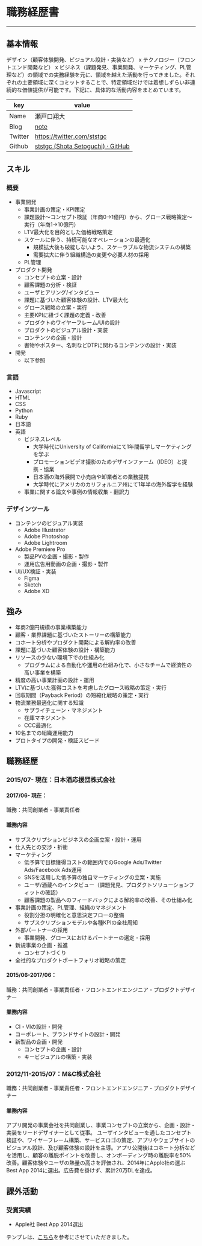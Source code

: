# 職務経歴書
---

## 基本情報

デザイン（顧客体験開発、ビジュアル設計・実装など） x テクノロジー（フロントエンド開発など） x ビジネス（課題発見、事業開発、マーケティング、PL管理など）の領域での実務経験を元に、領域を越えた活動を行ってきました。それぞれの主要領域に深くコミットすることで、特定領域だけでは着想しずらい非連続的な価値提供が可能です。下記に、具体的な活動内容をまとめています。



| key | value |
| --- | --- | 
| Name | 瀬戸口翔大 | 
| Blog | [note](https://note.mu/ststgc)|
| Twitter | https://twitter.com/ststgc|
| Github |[ststgc (Shota Setoguchi) · GitHub](https://github.com/ststgc) |


## スキル

### 概要
- 事業開発
  - 事業計画の策定・KPI策定
  - 課題設計〜コンセプト検証（年商0→1億円）から、グロース戦略策定〜実行（年商1→10億円）
  - LTV最大化を目的とした価格戦略策定
  - スケールに伴う、持続可能なオペレーションの最適化
    - 規模拡大後も破綻しないよう、スケーラブルな物流システムの構築
    - 需要拡大に伴う組織構造の変更や必要人材の採用
  - PL管理
- プロダクト開発
  - コンセプトの立案・設計
  - 顧客課題の分析・検証
  - ユーザヒアリング/インタビュー
  - 課題に基づいた顧客体験の設計、LTV最大化
  - グロース戦略の立案・実行
  - 主要KPIに紐づく課題の定義・改善
  - プロダクトのワイヤーフレーム/UIの設計
  - プロダクトのビジュアル設計・実装
  - コンテンツの企画・設計
  - 書物やポスター、名刺などDTPに関わるコンテンツの設計・実装
- 開発
  - 以下参照

### 言語
- Javascript
- HTML
- CSS
- Python
- Ruby
- 日本語
- 英語
  - ビジネスレベル
    - 大学時代にUniversity of Californiaにて1年間留学しマーケティングを学ぶ
    - プロモーションビデオ撮影のためデザインファーム（IDEO）と提携・協業
    - 日本酒の海外展開で小売店や卸業者との業務提携
    - 大学時代にアメリカのカリフォルニア州にて1年半の海外留学を経験
  - 事業に関する論文や事例の情報収集・翻訳力

### デザインツール
- コンテンツのビジュアル実装
  - Adobe Illustrator
  - Adobe Photoshop
  - Adobe Lightroom
- Adobe Premiere Pro
  - 製品PVの企画・撮影・製作
  - 運用広告用動画の企画・撮影・製作
- UI/UX検証・実装
  - Figma
  - Sketch
  - Adobe XD

## 強み
- 年商2億円規模の事業構築能力
- 顧客・業界課題に基づいたストーリーの構築能力
- コホート分析やプロダクト開発による解約率の改善
- 課題に基づいた顧客体験の設計・構築能力
- リソースの少ない環境下での仕組み化
  - プログラムによる自動化や運用の仕組み化で、小さなチームで経済性の高い事業を構築
- 精度の高い事業計画の設計・運用
- LTVに基づいた獲得コストを考慮したグロース戦略の策定・実行
- 回収期間（Payback Period）の短縮化戦略の策定・実行
- 物流業務最適化に関する知識
  - サプライチェーン・マネジメント
  - 在庫マネジメント
  - CCC最適化
- 10名までの組織運用能力
- プロトタイプの開発・検証スピード



## 職務経歴
### 2015/07- 現在：日本酒応援団株式会社
#### 2017/06- 現在：
職務：共同創業者・事業責任者

#### 職務内容
- サブスクリプションビジネスの企画立案・設計・運用
- 仕入先との交渉・折衝
- マーケティング
  - 低予算で目標獲得コストの範囲内でのGoogle Ads/Twitter Ads/Facebook Ads運用
  - SNSを活用した低予算の独自マーケティングの立案・実施
  - ユーザ/酒蔵へのインタビュー（課題発見、プロダクトソリューションフィットの確認）
  - 顧客課題の製品へのフィードバックによる解約率の改善、その仕組み化
- 事業計画の策定、PL管理、組織のマネジメント
  - 役割分担の明確化と意思決定フローの整備
  - サブスクリプションモデルや各種KPIの全社周知
- 外部パートナーの採用
  - 事業開発、グロースにおけるパートナーの選定・採用
- 新規事業の企画・推進
  - コンセプトづくり
- 全社的なプロダクトポートフォリオ戦略の策定

#### 2015/06-2017/06：
職務：共同創業者・事業責任者・フロントエンドエンジニア・プロダクトデザイナー

#### 業務内容
- CI・VIの設計・開発
- コーポレート、ブランドサイトの設計・開発
- 新製品の企画・開発
  - コンセプトの企画・設計
  - キービジュアルの構築・実装


### 2012/11-2015/07：M&C株式会社
職務：共同創業者・事業責任者・フロントエンドエンジニア・プロダクトデザイナー

#### 業務内容
アプリ開発の事業会社を共同創業し、事業コンセプトの立案から、企画・設計・実装をリードデザイナーとして従事。
ユーザインタビューを通したコンセプト検証や、ワイヤーフレーム構築、サービスロゴの策定、アプリやウェブサイトのビジュアル設計、及び顧客体験の設計を主導。アプリ公開後はコホート分析などを活用し、顧客の離脱ポイントを改善し、オンボーディング時の離脱率を50%改善。顧客体験やユーザの熱量の高さを評価され、2014年にApple社の選ぶBest App 2014に選出。広告費を掛けず、累計20万DLを達成。



## 課外活動
### 受賞実績
- Apple社 Best App 2014選出



テンプレは、[こちら](https://github.com/8maki/CV)を参考にさせていただきました。
